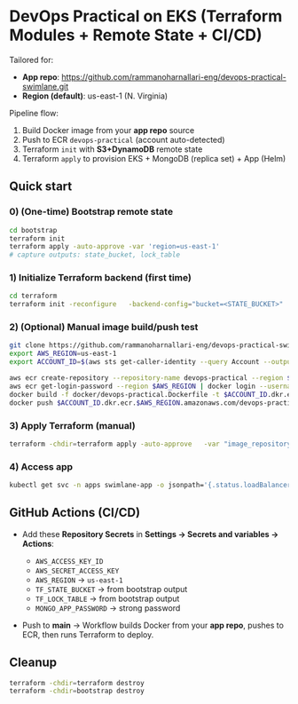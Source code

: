 # DevOps Practical on EKS (Terraform Modules + Remote State + CI/CD)

Tailored for:
- **App repo**: https://github.com/rammanoharnallari-eng/devops-practical-swimlane.git
- **Region (default)**: us-east-1 (N. Virginia)

Pipeline flow:
1) Build Docker image from your **app repo** source
2) Push to ECR `devops-practical` (account auto-detected)
3) Terraform `init` with **S3+DynamoDB** remote state
4) Terraform `apply` to provision EKS + MongoDB (replica set) + App (Helm)

## Quick start

### 0) (One-time) Bootstrap remote state
```bash
cd bootstrap
terraform init
terraform apply -auto-approve -var 'region=us-east-1'
# capture outputs: state_bucket, lock_table
```

### 1) Initialize Terraform backend (first time)
```bash
cd terraform
terraform init -reconfigure   -backend-config="bucket=<STATE_BUCKET>"   -backend-config="key=envs/dev/terraform.tfstate"   -backend-config="region=us-east-1"   -backend-config="dynamodb_table=<LOCK_TABLE>"   -backend-config="encrypt=true"
```

### 2) (Optional) Manual image build/push test
```bash
git clone https://github.com/rammanoharnallari-eng/devops-practical-swimlane.git ./src
export AWS_REGION=us-east-1
export ACCOUNT_ID=$(aws sts get-caller-identity --query Account --output text)

aws ecr create-repository --repository-name devops-practical --region $AWS_REGION || true
aws ecr get-login-password --region $AWS_REGION | docker login --username AWS --password-stdin $ACCOUNT_ID.dkr.ecr.$AWS_REGION.amazonaws.com
docker build -f docker/devops-practical.Dockerfile -t $ACCOUNT_ID.dkr.ecr.$AWS_REGION.amazonaws.com/devops-practical:manual ./src
docker push $ACCOUNT_ID.dkr.ecr.$AWS_REGION.amazonaws.com/devops-practical:manual
```

### 3) Apply Terraform (manual)
```bash
terraform -chdir=terraform apply -auto-approve   -var "image_repository=$ACCOUNT_ID.dkr.ecr.us-east-1.amazonaws.com/devops-practical"   -var "image_tag=manual"   -var "mongo_app_password=$MONGO_APP_PASSWORD"
```

### 4) Access app
```bash
kubectl get svc -n apps swimlane-app -o jsonpath='{.status.loadBalancer.ingress[0].hostname}'; echo
```

## GitHub Actions (CI/CD)

- Add these **Repository Secrets** in **Settings → Secrets and variables → Actions**:
  - `AWS_ACCESS_KEY_ID`
  - `AWS_SECRET_ACCESS_KEY`
  - `AWS_REGION` → `us-east-1`
  - `TF_STATE_BUCKET` → from bootstrap output
  - `TF_LOCK_TABLE`  → from bootstrap output
  - `MONGO_APP_PASSWORD` → strong password

- Push to **main** → Workflow builds Docker from your **app repo**, pushes to ECR, then runs Terraform to deploy.

## Cleanup
```bash
terraform -chdir=terraform destroy
terraform -chdir=bootstrap destroy
```
